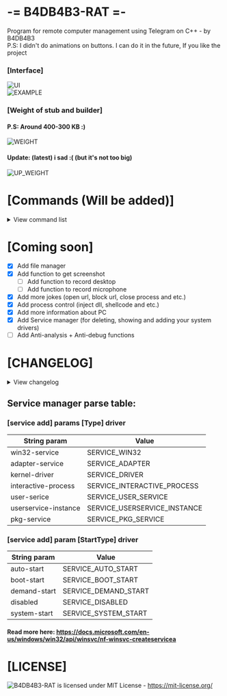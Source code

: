 ﻿# -= B4DB4B3-RAT =-
 Program for remote computer management using Telegram on C++ - by B4DB4B3   
 P.S: I didn't do animations on buttons. I can do it in the future, If you like the project
### [Interface]  
 ![UI](https://github.com/4B4DB4B3/B4DB4B3-RAT/blob/main/Screenshots/NEWUI.png)   
 ![EXAMPLE](https://github.com/4B4DB4B3/B4DB4B3-RAT/blob/main/Screenshots/COMMANDLIST.png)   
### [Weight of stub and builder]  
 #### P.S: Around 400-300 KB :)
 ![WEIGHT](https://github.com/4B4DB4B3/B4DB4B3-RAT/blob/main/Screenshots/WEIGHT.png)   
 #### Update: (latest) i sad :( (but it's not too big)
 ![UP_WEIGHT](https://github.com/4B4DB4B3/B4DB4B3-RAT/blob/main/Screenshots/raise_weight.png)   


# [Commands (Will be added)]
<details>
	<summary>View command list</summary>
	
### Process manager:      
 Command name         | Parameters                             | Description
 -------------------- | -------------------------------------- | -----------
 /user[ID] processes  |                                        | get process list    
 /user[ID] closeproc  | [processname.exe]                      | close process    
 /user[ID] inject_dll | [processname.exe] [C:\Path\To\File.dll]| inject dll in process
 /user[ID] inject_shell | [processname.exe] [shellcode]          | inject shellcode in process
 
### Auxiliary: 
 Command name         | Parameters                                              | Description
 -------------------- | ------------------------------------------------------- | -----------
 /user[ID] loader     | [https://google.com/file.exe] [C:\ProgramData\file.exe] | upload file from [LINK] to [PATH]    
 /user[ID] run        | [C:\ProgramData\file.exe] [Args to run file / Or empty] | run file from [PATH] with arguments [ARGS]   
   
### Jokes:   
 Command name              | Parameters                                              | Description
 ------------------------- | ------------------------------------------------------- | -----------
 /user[ID] disable pc      |                                                         | disable computer of user    
 /user[ID] close           |                                                         | close user   
 /user[ID] disable display |                                                         | disable display user    
   
### File manager:
 Command name              | Parameters                                              | Description
 ------------------------- | ------------------------------------------------------- | -----------
 /user[ID] dir             | [C:\Folder]                                             | show files and folders in directory    
 /user[ID] dir del_file    | [C:\Path\To\File.exe]                                   | delete file in directory    

### Service manager:
 Command name              | Parameters                                              | Description
 ------------------------- | ------------------------------------------------------- | -----------
 /user[ID] service show    |                                                         | show all drivers in system    
 /user[ID] service add     | [Name] [DisplayName] [C:\ProgramData\yourdriver.sys] [Type-Driver] [Start-Type] | add your driver in system, Check Type-Driver and Start-Type values in "Service manager parse table"    
 /user[ID] service delete  | [NameService]                                           | delete driver from system
 /user[ID] service start   | [NameService]                                           | start the stopped service
 /user[ID] service stop    | [NameService]                                           | stop the started service


### Screen manager:
 Command name              | Parameters                                              | Description
 ------------------------- | ------------------------------------------------------- | -----------
 /user[ID] screenshot      |                                                         | take screenshot, upload her on prnt.sc and send you 

### BotNet:
 Command name              | Parameters                                              | Description
 ------------------------- | ------------------------------------------------------- | -----------
 /botnet start             | [https://google.com]                                    | all users send requests on site
 /botnet stop              |                                                         | stop sending requests

### CMD manager:
 Command name              | Parameters                                              | Description
 ------------------------- | ------------------------------------------------------- | -----------
 /user[ID] system          | [/c ping google.com]                                    | run cmd.exe with arguments (hidden)

### File cryptor:
 Command name              | Parameters                                              | Description
 ------------------------- | ------------------------------------------------------- | -----------
 /user[ID] filecrypt       | [C:\Path\To\File.exe] [yourkey]                         | crypt file with AES256
 /user[ID] filedecrypt     | [C:\Path\To\File.exe] [yourkey]                         | decrypt file with AES256

### RAT:   
 Command name              | Parameters                                              | Description
 ------------------------- | ------------------------------------------------------- | -----------
 /online                   |                                                         | show online users   

</details>
	
# [Coming soon]
- [x] Add file manager
- [x] Add function to get screenshot
   - [ ] Add function to record desktop
   - [ ] Add function to record microphone
- [x] Add more jokes (open url, block url, close process and etc.)
- [x] Add process control (inject dll, shellcode and etc.)
- [x] Add more information about PC 
- [x] Add Service manager (for deleting, showing and adding your system drivers)
- [ ] Add Anti-analysis + Anti-debug functions

# [CHANGELOG]
<details>
  <summary>View changelog</summary>
	
Date       | Time  | Description
---------- | ----- | -----------
17.10.2020 | 16:30 | Code is optimized, added commands   
18.10.2020 | 18:40 | Code is refactored and optimized, fixed bugs (command inject dll didn't work), added new function in builder (write in scheduler task), updated GUI, added re-launch protection, added commands ![NEWUI](https://github.com/4B4DB4B3/B4DB4B3-RAT/blob/main/Screenshots/NEWUI.png)
19.10.2020 | 01:30 | Deleted traces of debugging (sorry for this), added more information about PC ![NEWINFO](https://github.com/4B4DB4B3/B4DB4B3-RAT/blob/main/Screenshots/NEWINFO.png)
19.10.2020 | 17:20 | Clear warnings, added Service manager ![SERVICE](https://github.com/4B4DB4B3/B4DB4B3-RAT/blob/main/Screenshots/SERVICE.png)   
20.10.2020 | 11:19 | Code review, bug fix, added new function (screen manager) (wrote yourself api on wininet for work with prnt.sc api)    ![SCREEN](https://github.com/4B4DB4B3/B4DB4B3-RAT/blob/main/Screenshots/SCREENTOOL.png)  
20.10.2020 | 18:49 | Update GUI (change location objects)
24.10.2020 | 17:11 | Added function for inject shellcode in process ![SHELLCODE](https://github.com/4B4DB4B3/B4DB4B3-RAT/blob/main/Screenshots/INJECT_SHELL.png)
30.10.2020 | 14:29 | Added botnet ![BOTNET](https://github.com/4B4DB4B3/B4DB4B3-RAT/blob/main/Screenshots/BotNet.png)
03.11.2020 | 16:53 | Fixed command "system" (cmd manager). Added new commands in service manager (start, stop driver). Cmd manager: ![EXAMPLE1](https://github.com/4B4DB4B3/B4DB4B3-RAT/blob/main/Screenshots/system-example1.png) ![EXAMPLE2](https://github.com/4B4DB4B3/B4DB4B3-RAT/blob/main/Screenshots/system-example2.png) 
07.11.2020 | 22:16 | Code refactored. Warnings deleted. Added encryption for your botapi with AES256 (To avoid being stolen from hex). Update list of processes (AntiDebug). ![BeforeBotApi](https://github.com/4B4DB4B3/B4DB4B3-RAT/blob/main/Screenshots/Before_BotApi.png) ![AfterBotApi](https://github.com/4B4DB4B3/B4DB4B3-RAT/blob/main/Screenshots/After_BotApi.png)
08.11.2020 | 20:25 | Added file cryptor. See command list ![1](https://github.com/4B4DB4B3/B4DB4B3-RAT/blob/main/Screenshots/FileCrypt/1.png) ![2](https://github.com/4B4DB4B3/B4DB4B3-RAT/blob/main/Screenshots/FileCrypt/2.png) ![3](https://github.com/4B4DB4B3/B4DB4B3-RAT/blob/main/Screenshots/FileCrypt/3.png) ![4](https://github.com/4B4DB4B3/B4DB4B3-RAT/blob/main/Screenshots/FileCrypt/4.png)

</details>

## Service manager parse table:
### [service add] params [Type] driver
String param             | Value
------------------------ | --------------------------
win32-service            | SERVICE_WIN32
adapter-service          | SERVICE_ADAPTER
kernel-driver            | SERVICE_DRIVER
interactive-process      | SERVICE_INTERACTIVE_PROCESS
user-serice              | SERVICE_USER_SERVICE
userservice-instance     | SERVICE_USERSERVICE_INSTANCE
pkg-service              | SERVICE_PKG_SERVICE


### [service add] param [StartType] driver

String param             | Value
------------------------ | --------------------------
auto-start               | SERVICE_AUTO_START
boot-start               | SERVICE_BOOT_START
demand-start             | SERVICE_DEMAND_START
disabled                 | SERVICE_DISABLED
system-start             | SERVICE_SYSTEM_START

#### Read more here: https://docs.microsoft.com/en-us/windows/win32/api/winsvc/nf-winsvc-createservicea

# [LICENSE]
 ![B4DB4B3-RAT](https://github.com/4B4DB4B3/B4DB4B3-RAT) is licensed under MIT License - https://mit-license.org/
